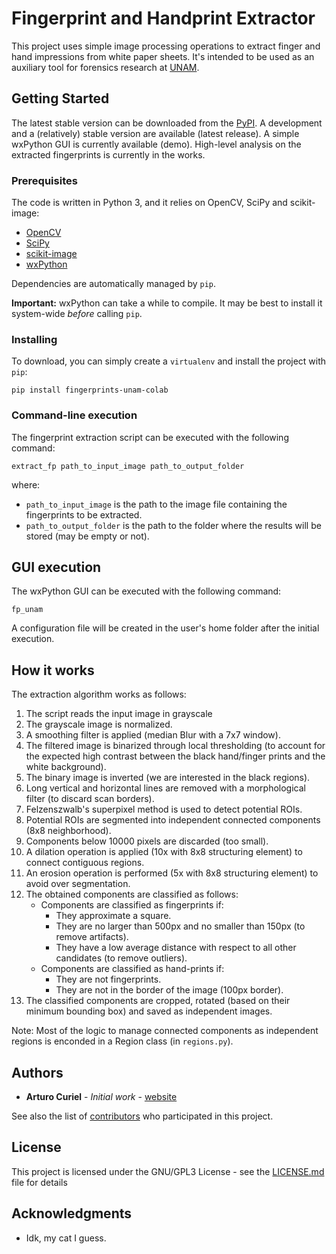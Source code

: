 # Fingerprint and Handprint Extractor

This project uses simple image processing operations to extract finger and hand impressions from white paper sheets. It's intended to be used as an auxiliary tool for forensics research at [UNAM](http://www.cienciaforense.facmed.unam.mx/).

## Getting Started

The latest stable version can be downloaded from the [PyPI](https://pypi.org/project/fingerprints-unam-colab/). A development and a (relatively) stable version are available (latest release). A simple wxPython GUI is currently available (demo). High-level analysis on the extracted fingerprints is currently in the works.

### Prerequisites

The code is written in Python 3, and it relies on OpenCV, SciPy and scikit-image:

* [OpenCV](https://opencv.org/)
* [SciPy](https://www.scipy.org/)
* [scikit-image](https://scikit-image.org/)
* [wxPython](https://www.wxpython.org/)

Dependencies are automatically managed by `pip`.

**Important:** wxPython can take a while to compile. It may be best to install it system-wide *before* calling `pip`.

### Installing

To download, you can simply create a `virtualenv` and install the project with `pip`:

```
pip install fingerprints-unam-colab
```

### Command-line execution

The fingerprint extraction script can be executed with the following command:

```
extract_fp path_to_input_image path_to_output_folder
```
where:

* `path_to_input_image` is the path to the image file containing the fingerprints to be extracted.
* `path_to_output_folder` is the path to the folder where the results will be stored (may be empty or not).

## GUI execution

The wxPython GUI can be executed with the following command:

```
fp_unam
```

A configuration file will be created in the user's home folder after the initial execution.

## How it works

The extraction algorithm works as follows: 

1. The script reads the input image in grayscale
2. The grayscale image is normalized.
3. A smoothing filter is applied (median Blur with a 7x7 window).
4. The filtered image is binarized through local thresholding (to account for the expected high contrast between the black hand/finger prints and the white background).
5. The binary image is inverted (we are interested in the black regions).
6. Long vertical and horizontal lines are removed with a morphological filter (to discard scan borders).
7. Felzenszwalb's superpixel method is used to detect potential ROIs.
8. Potential ROIs are segmented into independent connected components (8x8 neighborhood).
9. Components below 10000 pixels are discarded (too small).
10. A dilation operation is applied (10x with 8x8 structuring element) to connect contiguous regions.
11. An erosion operation is performed (5x with 8x8 structuring element) to avoid over segmentation.
12. The obtained components are classified as follows:
    - Components are classified as fingerprints if: 
      - They approximate a square.
      - They are no larger than 500px and no smaller than 150px (to remove artifacts).
      - They have a low average distance with respect to all other candidates (to remove outliers).
    - Components are classified as hand-prints if:
      - They are not fingerprints.
      - They are not in the border of the image (100px border).
13. The classified components are cropped, rotated (based on their minimum bounding box) and saved as independent images.

Note: Most of the logic to manage connected components as independent regions is enconded in a Region class (in `regions.py`). 

## Authors

* **Arturo Curiel** - *Initial work* - [website](https://arturocuriel.com)

See also the list of [contributors](https://github.com/forensics-colab-unam/fingerprints-unam-colab/contributors) who participated in this project.

## License

This project is licensed under the GNU/GPL3 License - see the [LICENSE.md](LICENSE.md) file for details

## Acknowledgments

* Idk, my cat I guess.
